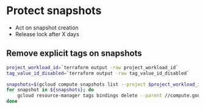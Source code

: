 # Protect snapshots #

* Act on snapshot creation
* Release lock after X days

##  Remove explicit tags on snapshots

```bash
project_workload_id=`terraform output -raw project_workload_id`
tag_value_id_disabled=`terraform output -raw tag_value_id_disabled`

snapshots=$(gcloud compute snapshots list --project $project_workload_id --format="value(id)")
for snapshot in ${snapshots}; do
    gcloud resource-manager tags bindings delete --parent //compute.googleapis.com/projects/$project_workload_id/global/snapshots/$snapshot --tag-value $tag_value_id_disabled
done
```
